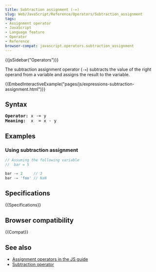 ```yaml
---
title: Subtraction assignment (-=)
slug: Web/JavaScript/Reference/Operators/Subtraction_assignment
tags:
- Assignment operator
- JavaScript
- Language feature
- Operator
- Reference
browser-compat: javascript.operators.subtraction_assignment
---
```

{{jsSidebar("Operators")}}

The subtraction assignment operator (`-=`) subtracts the value of the right
operand from a variable and assigns the result to the variable.

{{EmbedInteractiveExample("pages/js/expressions-subtraction-assignment.html")}}

## Syntax

<pre class="brush: js"><strong>Operator:</strong> x -= y
<strong>Meaning:</strong>  x  = x - y</pre>

## Examples

### Using subtraction assignment

```js
// Assuming the following variable
//  bar = 5

bar -= 2     // 3
bar -= 'foo' // NaN
```

## Specifications

{{Specifications}}

## Browser compatibility

{{Compat}}

## See also

- [Assignment operators in the JS guide](/en-US/docs/Web/JavaScript/Guide/Expressions_and_Operators#Assignment)
- [Subtraction operator](/en-US/docs/Web/JavaScript/Reference/Operators/Subtraction)
